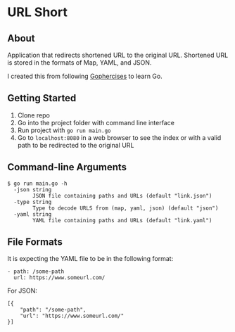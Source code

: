 # URL Short

## About

Application that redirects shortened URL to the original URL.
Shortened URL is stored in the formats of Map, YAML, and JSON.

I created this from following [Gophercises](https://gophercises.com/ "Gophercises") to learn Go.

## Getting Started

1. Clone repo
2. Go into the project folder with command line interface
3. Run project with `go run main.go`
4. Go to `localhost:8080` in a web browser to see the index or with a valid path to be redirected to the original URL

## Command-line Arguments

```
$ go run main.go -h
  -json string
        JSON file containing paths and URLs (default "link.json")
  -type string
        Type to decode URLS from (map, yaml, json) (default "json")
  -yaml string
        YAML file containing paths and URLs (default "link.yaml")
```

## File Formats

It is expecting the YAML file to be in the following format:

```
- path: /some-path
  url: https://www.someurl.com/
```

For JSON:

```
[{
    "path": "/some-path",
    "url": "https://www.someurl.com/"
}]

```